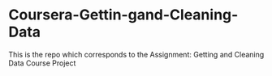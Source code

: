 # Coursera-Gettin-gand-Cleaning-Data
This is the repo which corresponds to the Assignment: Getting and Cleaning Data Course Project
